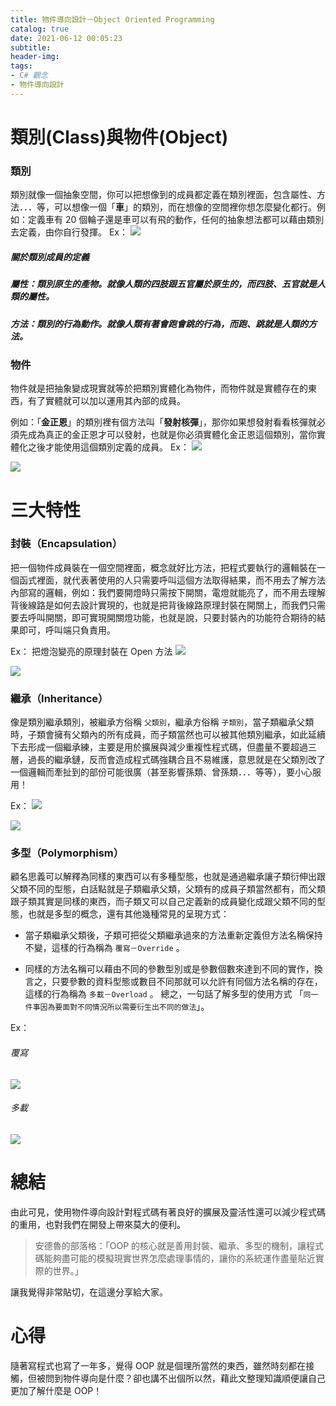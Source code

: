 ```yaml
---
title: 物件導向設計－Object Oriented Programming
catalog: true
date: 2021-06-12 00:05:23
subtitle:
header-img:
tags: 
- C# 觀念
- 物件導向設計
---
```

# 類別(Class)與物件(Object)
### 類別
類別就像一個抽象空間，你可以把想像到的成員都定義在類別裡面，包含屬性、方法．．．等，可以想像一個「**車**」的類別，而在想像的空間裡你想怎麼變化都行。例如：定義車有 20 個輪子還是車可以有飛的動作，任何的抽象想法都可以藉由類別去定義，由你自行發揮。
Ex：
![](https://i.imgur.com/1Fy5mvH.png)

##### 關於類別成員的定義
##### 屬性：類別原生的產物。就像人類的四肢跟五官屬於原生的，而四肢、五官就是人類的屬性。
##### 方法：類別的行為動作。就像人類有著會跑會跳的行為，而跑、跳就是人類的方法。
### 物件
物件就是把抽象變成現實就等於把類別實體化為物件，而物件就是實體存在的東西，有了實體就可以加以運用其內部的成員。

例如：「**金正恩**」的類別裡有個方法叫「**發射核彈**」，那你如果想發射看看核彈就必須先成為真正的金正恩才可以發射，也就是你必須實體化金正恩這個類別，當你實體化之後才能使用這個類別定義的成員。
Ex：
![](https://i.imgur.com/j8NgJUq.png)

![](https://i.imgur.com/yIamWx0.png)


# 三大特性
### 封裝（Encapsulation）
把一個物件成員裝在一個空間裡面，概念就好比方法，把程式要執行的邏輯裝在一個函式裡面，就代表著使用的人只需要呼叫這個方法取得結果，而不用去了解方法內部寫的邏輯，例如：我們要開燈時只需按下開關，電燈就能亮了，而不用去理解背後線路是如何去設計實現的，也就是把背後線路原理封裝在開關上，而我們只需要去呼叫開關，即可實現開關燈功能，也就是說，只要封裝內的功能符合期待的結果即可，呼叫端只負責用。

Ex：
把燈泡變亮的原理封裝在 Open 方法
![](https://i.imgur.com/vdWeVuE.png)

![](https://i.imgur.com/LBY634y.png)

### 繼承（Inheritance）
像是類別繼承類別，被繼承方俗稱 `父類別`，繼承方俗稱 `子類別`，當子類繼承父類時，子類會擁有父類內的所有成員，而子類當然也可以被其他類別繼承，如此延續下去形成一個繼承練，主要是用於擴展與減少重複性程式碼，但盡量不要超過三層，過長的繼承鏈，反而會造成程式碼強耦合且不易維護，意思就是在父類別改了一個邏輯而牽扯到的部份可能很廣（甚至影響孫類、曾孫類．．．等等），要小心服用！

Ex：
![](https://i.imgur.com/Wfkqiwo.png)

![](https://i.imgur.com/7mdqC4K.png)


### 多型（Polymorphism）
顧名思義可以解釋為同樣的東西可以有多種型態，也就是通過繼承讓子類衍伸出跟父類不同的型態，白話點就是子類繼承父類，父類有的成員子類當然都有，而父類跟子類其實是同樣的東西，而子類又可以自己定義新的成員變化成跟父類不同的型態，也就是多型的概念，還有其他幾種常見的呈現方式：


* 當子類繼承父類後，子類可把從父類繼承過來的方法重新定義但方法名稱保持不變，這樣的行為稱為 `覆寫－Override` 。


* 同樣的方法名稱可以藉由不同的參數型別或是參數個數來達到不同的實作，換言之，只要參數的資料型態或數目不同那就可以允許有同個方法名稱的存在，這樣的行為稱為 `多載－Overload` 。
總之，一句話了解多型的使用方式 「`同一件事因為要面對不同情況所以需要衍生出不同的做法`」。

Ex：
###### 覆寫
![](https://i.imgur.com/BCmlDca.png)

###### 多載
![](https://i.imgur.com/b3Cnp9T.png)

# 總結
由此可見，使用物件導向設計對程式碼有著良好的擴展及靈活性還可以減少程式碼的重用，也對我們在開發上帶來莫大的便利。

> 安德魯的部落格：「OOP 的核心就是善用封裝、繼承、多型的機制，讓程式碼能夠盡可能的模擬現實世界怎麼處理事情的，讓你的系統運作盡量貼近實際的世界。」

讓我覺得非常貼切，在這邊分享給大家。

# 心得
隨著寫程式也寫了一年多，覺得 OOP 就是個理所當然的東西，雖然時刻都在接觸，但被問到物件導向是什麼？卻也講不出個所以然，藉此文整理知識順便讓自己更加了解什麼是 OOP！
